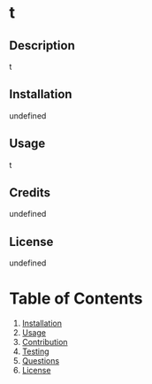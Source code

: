 # t

  ## Description
  
 t
  
  
  ## Installation
  
  undefined

  ## Usage
  
  t

  ## Credits
  
  undefined
  
  ## License
  
undefined

# Table of Contents
1. [Installation](#installation)
2. [Usage](#usage)
3. [Contribution](#contribution)
4. [Testing](#testing)
5. [Questions](#questions)
6. [License](#license)
		

  

